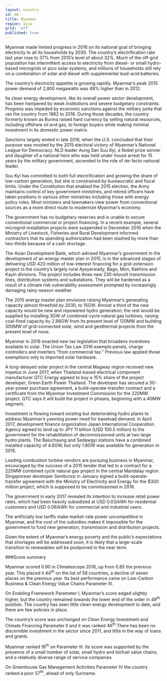 ```yaml
---
layout: country
id: mm
title: Myanmar
region: asia
grid: 'off'
published: true
---
```


Myanmar made limited progress in 2016 on its national goal of bringing electricity to all its households by 2030. The country’s electrification rate last year rose to 37% from 2015’s level of about 32%. Much of the off-grid population has intermittent access to electricity from diesel- or small hydro-based microgrids or pico solar systems, and millions of households still rely on a combination of solar and diesel with supplemental lead-acid batteries. 

The country’s electricity appetite is growing rapidly. Myanmar’s peak 2015 power demand of 2,800 megawatts was 49% higher than in 2012.

Its clean energy development, like its overall power sector development, has been hampered by weak institutions and severe budgetary constraints. Progress was impeded by economic sanctions against the military junta that ran the country from 1962 to 2016. During those decades, the country formerly known as Burma raised hard currency by selling natural resources, including offshore oil and gas, to foreign buyers while making minimal investment in its domestic power matrix.

Sanctions largely ended in late 2016, when the U.S. concluded that their purpose was mooted by the 2015 electoral victory of Myanmar’s National League for Democracy. NLD leader Aung San Suu Kyi, a Nobel prize winner and daughter of a national hero who was held under house arrest for 15 years by the military government, ascended to the role of de-facto national leader.

Suu Kyi has committed to both full electrification and growing the share of low-carbon generation, but she is constrained by bureaucratic and fiscal limits. Under the Constitution that enabled the 2015 election, the Army maintains control of key government ministries, and retired officers have taken positions in various other ministries including those with energy policy roles. Most ministers and lawmakers view power from conventional sources as a more direct route to modernize Myanmar’s economy.

The government has no budgetary reserves and is unable to secure conventional commercial or project financing. In a recent example, several microgrid-installation projects were suspended in December 2016 when the Ministry of Livestock, Fisheries and Rural Development informed contractors that its spending authorization had been slashed by more than two-thirds because of a cash shortage. 

The Asian Development Bank, which advised Myanmar’s government in the development of an energy master plan in 2015, is in the advanced stages of delivering USD 420 million of low-interest financing for a grid-extension project in the country’s largely rural Ayeyarwady, Bago, Mon, Rakhine and Kayin divisions. The project includes three new 230-kilovolt transmission lines, distribution systems and substations. They will be hardened as a result of a climate risk vulnerability assessment prompted by increasingly damaging rainy-season weather.

The 2015 energy master plan envisions raising Myanmar’s generating capacity almost threefold by 2030, to 15GW. Almost a third of the new capacity would be new and repowered hydro generation; the rest would be supplied by installing 3GW of combined-cycle natural gas turbines, raising coal-fired capacity by 2.88GW from its present level of 120MW and building 300MW of grid-connected solar, wind and geothermal projects from the present level of none. 

Myanmar in 2016 enacted new tax legislation that broadens incentives available to solar. The Union Tax Law 2016 exempts panels, charge controllers and inverters “from commercial tax.” Previous law applied those exemptions only to imported solar hardware.

A long-delayed solar project in the central Magway region received new impetus in June 2017, when Thailand-based electrical component manufacturer QTC Energy agreed to buy a 15% share of the project developer, Green Earth Power Thailand. The developer has secured a 30-year power purchase agreement, a build-operate-transfer contract and a certificate from the Myanmar Investment Commission for the 220MW project. QTC says it will build the project in phases, beginning with a 40MW segment.

Investment is flowing toward existing but deteriorating hydro plants to address Myanmar’s yawning power need for baseload demand. In April 2017, development finance organization Japan International Cooperation Agency agreed to lend up to JPY 11 billion (USD 100.5 million) to the government for the rehabilitation of decommissioned units at two large hydro plants. The Baluchaung and Sedawgyi stations have a combined installed capacity of 4.6GW, but only 1.8GW was available for generation in 2015. 

Leading combustion turbine vendors are pursuing business in Myanmar, encouraged by the success of a 2015 tender that led to a contract for a 225MW combined cycle natural gas project in the central Mandalay region. Singaporean developer Sembcorp in January signed a build-operate-transfer agreement with the Ministry of Electricity and Energy for the $300 million project, which is supposed to be commissioned in 2018.

The government in early 2017 revealed its intention to increase retail power rates, which had been heavily subsidized at USD 0.03/kWh for residential customers and USD 0.06/kWh for commercial and industrial users. 

The artificially low tariffs make market-rate power uncompetitive in Myanmar, and the cost of the subsidies makes it impossible for the government to fund new generation, transmission and distribution projects.

Given the extent of Myanmar’s energy poverty and the public’s expectations that shortages will be addressed soon, it is likely that a large-scale transition to renewables will be postponed in the near term.

###Score summary

Myanmar scored 0.90 in Climatescope 2016, up from 0.85 the previous year. This placed it 44<sup>th</sup> on the list of 58 countries, a decline of seven places on the previous year. Its best performance came on Low-Carbon Business & Clean Energy Value Chains Parameter III.

On Enabling Framework Parameter I, Myanmar’s score edged slightly higher, but the country remained towards the lower end of the order in 49<sup>th</sup> position. The country has seen little clean energy development to date, and there are few policies in place.  

The country’s score was unchanged on Clean Energy Investment and Climate Financing Parameter II and it was ranked 46<sup>th</sup>.There has been no discernible investment in the sector since 2011, and little in the way of loans and grants.

Myanmar ranked 18<sup>th</sup> on Parameter III. Its score was supported by the presence of a small number of solar, small hydro and biofuel value chains, and a relatively diverse range of service companies. 

On Greenhouse Gas Management Activities Parameter IV the country ranked a poor 57<sup>th</sup>, ahead of only Suriname.
